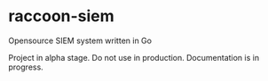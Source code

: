 # raccoon-siem
Opensource SIEM system written in Go

Project in alpha stage. Do not use in production.
Documentation is in progress.
